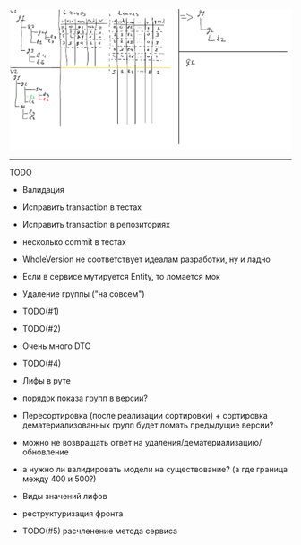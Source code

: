 ![Alt text](ActionSchema.png?raw=true "Schema")

----------
TODO
- Валидация
- Исправить transaction в тестах 
- Исправить transaction в репозиториях
- несколько commit в тестах
- WholeVersion не соответствует идеалам разработки, ну и ладно
- Если в сервисе мутируется Entity, то ломается мок


- Удаление группы ("на совсем")
- TODO(#1)
- TODO(#2)
- Очень много DTO
- TODO(#4)
- Лифы в руте
- порядок показа групп в версии?
- Пересортировка (после реализации сортировки) + сортировка дематериализованных групп будет ломать предыдущие версии?
- можно не возвращать ответ на удаления/дематериализацию/обновление

- а нужно ли валидировать модели на существование? (а где граница между 400 и 500?)

- Виды значений лифов
- реструктуризация фронта
- TODO(#5) расчленение метода сервиса